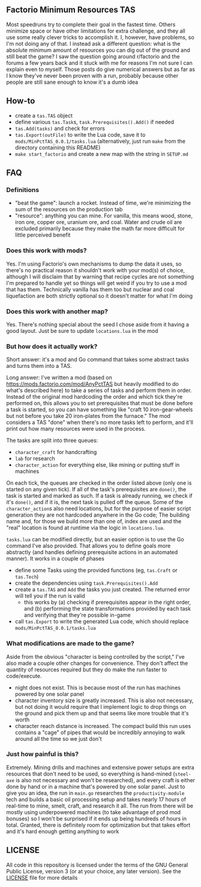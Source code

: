 ## Factorio Minimum Resources TAS


Most speedruns try to complete their goal in the fastest time. Others minimize space or have other limitations for extra challenge, and they all use some really clever tricks to accomplish it. I, however, have problems, so I'm not doing any of that. I instead ask a different question: what is the absolute minimum amount of resources you can dig out of the ground and still beat the game? I saw the question going around r/factorio and the forums a few years back and it stuck with me for reasons I'm not sure I can explain even to myself. Those posts do give numerical answers but as far as I know they've never been proven with a run, probably because other people are still sane enough to know it's a dumb idea

## How-to

* create a `tas.TAS` object
* define various `tas.Task`s, `task.Prerequisites().Add()` if needed
* `tas.Add(tasks)` and check for errors
* `tas.Export(outFile)` to write the Lua code, save it to `mods/MinPctTAS_0.0.1/tasks.lua` (alternatively, just run `make` from the directory containing this README)
* `make start_factorio` and create a new map with the string in `SETUP.md`

## FAQ

### Definitions

- "beat the game": launch a rocket. Instead of time, we're minimizing the sum of the resources on the production tab
- "resource": anything you can mine. For vanilla, this means wood, stone, iron ore, copper ore, uranium ore, and coal. Water and crude oil are excluded primarily because they make the math far more difficult for little perceived benefit

### Does this work with mods?

Yes. I'm using Factorio's own mechanisms to dump the data it uses, so there's no practical reason it shouldn't work with your mod(s) of choice, although I will disclaim that by warning that recipe cycles are not something I'm prepared to handle yet so things will get weird if you try to use a mod that has them. Technically vanilla has them too but nuclear and coal liquefaction are both strictly optional so it doesn't matter for what I'm doing

### Does this work with another map?

Yes. There's nothing special about the seed I chose aside from it having a good layout. Just be sure to update `locations.lua` in the mod

### But how does it actually work?

Short answer: it's a mod and Go command that takes some abstract tasks and turns them into a TAS.

Long answer: I've written a mod (based on https://mods.factorio.com/mod/AnyPctTAS but heavily modified to do what's described here) to take a series of tasks and perform them in order. Instead of the original mod hardcoding the order and which tick they're performed on, this allows you to set prerequisites that must be done before a task is started, so you can have something like "craft 10 iron-gear-wheels but not before you take 20 iron-plates from the furnace." The mod considers a TAS "done" when there's no more tasks left to perform, and it'll print out how many resources were used in the process.

The tasks are split into three queues:
- `character_craft` for handcrafting
- `lab` for research
- `character_action` for everything else, like mining or putting stuff in machines

On each tick, the queues are checked in the order listed above (only one is started on any given tick). If all of the task's prerequisites are `done()`, the task is started and marked as such. If a task is already running, we check if it's `done()`, and if it is, the next task is pulled off the queue. Some of the `character_action`s also need locations, but for the purpose of easier script generation they are not hardcoded anywhere in the Go code; The building name and, for those we build more than one of, index are used and the "real" location is found at runtime via the logic in `locations.lua`.

`tasks.lua` can be modified directly, but an easier option is to use the Go command I've also provided. That allows you to define goals more abstractly (and handles defining prerequisite actions in an automated manner). It works in a couple of phases

- define some Tasks using the provided functions (eg, `tas.Craft` or `tas.Tech`)
- create the dependencies using `task.Prerequisites().Add`
- create a `tas.TAS` and `Add` the tasks you just created. The returned error will tell you if the run is valid
    * this works by (a) checking if prerequisites appear in the right order, and (b) performing the state transformations provided by each task and verifying that they're possible in-game
- call `tas.Export` to write the generated Lua code, which should replace `mods/MinPctTAS_0.0.1/tasks.lua`

### What modifications are made to the game?

Aside from the obvious "character is being controlled by the script," I've also made a couple other changes for convenience. They don't affect the quantity of resources required but they do make the run faster to code/execute.
* night does not exist. This is because most of the run has machines powered by one solar panel
* character inventory size is greatly increased. This is also not necessary, but not doing it would require that I implement logic to drop things on the ground and pick them up and that seems like more trouble that it's worth
* character reach distance is increased. The compact build this run uses contains a "cage" of pipes that would be incredibly annoying to walk around all the time so we just don't


### Just how painful is this?

Extremely. Mining drills and machines and extensive power setups are extra resources that don't need to be used, so everything is hand-mined (`steel-axe` is also not necessary and won't be researched), and every craft is either done by hand or in a machine that's powered by one solar panel. Just to give you an idea, the run in `main.go` researches the `productivity-module` tech and builds a basic oil processing setup and takes nearly 17 hours of real-time to mine, smelt, craft, and research it all. The run from there will be mostly using underpowered machines (to take advantage of prod mod bonuses) so I won't be surprised if it ends up being hundreds of hours in total. Granted, there is definitely room for optimization but that takes effort and it's hard enough getting anything to work


## LICENSE

All code in this repository is licensed under the terms of the GNU General Public License, version 3 (or at your choice, any later version). See the [LICENSE](./LICENSE) file for more details